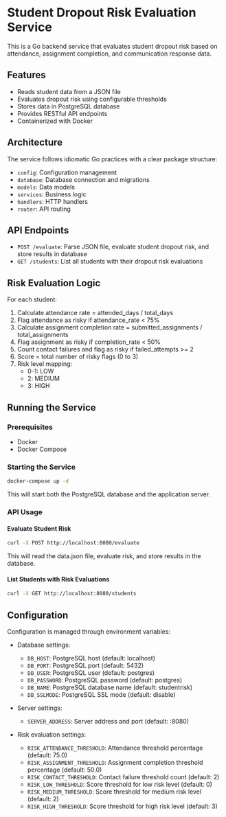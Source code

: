 # Student Dropout Risk Evaluation Service

This is a Go backend service that evaluates student dropout risk based on attendance, assignment completion, and communication response data.

## Features

- Reads student data from a JSON file
- Evaluates dropout risk using configurable thresholds
- Stores data in PostgreSQL database
- Provides RESTful API endpoints
- Containerized with Docker

## Architecture

The service follows idiomatic Go practices with a clear package structure:

- `config`: Configuration management
- `database`: Database connection and migrations
- `models`: Data models
- `services`: Business logic
- `handlers`: HTTP handlers
- `router`: API routing

## API Endpoints

- `POST /evaluate`: Parse JSON file, evaluate student dropout risk, and store results in database
- `GET /students`: List all students with their dropout risk evaluations

## Risk Evaluation Logic

For each student:
1. Calculate attendance rate = attended_days / total_days
2. Flag attendance as risky if attendance_rate < 75%
3. Calculate assignment completion rate = submitted_assignments / total_assignments
4. Flag assignment as risky if completion_rate < 50%
5. Count contact failures and flag as risky if failed_attempts >= 2
6. Score = total number of risky flags (0 to 3)
7. Risk level mapping:
   - 0-1: LOW
   - 2: MEDIUM
   - 3: HIGH

## Running the Service

### Prerequisites

- Docker
- Docker Compose

### Starting the Service

```bash
docker-compose up -d
```

This will start both the PostgreSQL database and the application server.

### API Usage

#### Evaluate Student Risk

```bash
curl -X POST http://localhost:8080/evaluate
```

This will read the data.json file, evaluate risk, and store results in the database.

#### List Students with Risk Evaluations

```bash
curl -X GET http://localhost:8080/students
```

## Configuration

Configuration is managed through environment variables:

- Database settings:
  - `DB_HOST`: PostgreSQL host (default: localhost)
  - `DB_PORT`: PostgreSQL port (default: 5432)
  - `DB_USER`: PostgreSQL user (default: postgres)
  - `DB_PASSWORD`: PostgreSQL password (default: postgres)
  - `DB_NAME`: PostgreSQL database name (default: studentrisk)
  - `DB_SSLMODE`: PostgreSQL SSL mode (default: disable)

- Server settings:
  - `SERVER_ADDRESS`: Server address and port (default: :8080)

- Risk evaluation settings:
  - `RISK_ATTENDANCE_THRESHOLD`: Attendance threshold percentage (default: 75.0)
  - `RISK_ASSIGNMENT_THRESHOLD`: Assignment completion threshold percentage (default: 50.0)
  - `RISK_CONTACT_THRESHOLD`: Contact failure threshold count (default: 2)
  - `RISK_LOW_THRESHOLD`: Score threshold for low risk level (default: 0)
  - `RISK_MEDIUM_THRESHOLD`: Score threshold for medium risk level (default: 2)
  - `RISK_HIGH_THRESHOLD`: Score threshold for high risk level (default: 3)